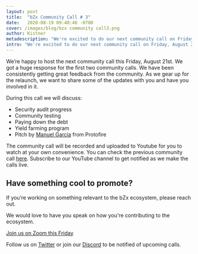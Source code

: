 ```yaml
---
layout: post
title:  "bZx Community Call # 3"
date:   2020-08-19 09:40:46 -0700
cover: /images/blog/bzx community call3.png
author: Kistner
metadescription: "We're excited to do our next community call on Friday, August 21st."
intro: "We're excited to do our next community call on Friday, August 21st."
---
```


We’re happy to host the next community call this Friday, August 21st. We got a huge response for the first two community calls. We have been consistently getting great feedback from the community. As we gear up for the relaunch, we want to share some of the updates with you and have you involved in it.

During this call we will discuss:

- Security audit progress
- Community testing
- Paying down the debt
- Yield farming program
- Pitch by [Manuel Garcia](https://www.linkedin.com/in/mgarciap/) from Protofire


The community call will be recorded and uploaded to Youtube for you to watch at your own convenience. You can check the previous community call [here](https://youtu.be/a3P6_NGqPYY). Subscribe to our YouTube channel to get notified as we make the calls live.



## Have something cool to promote?

If you’re working on something relevant to the bZx ecosystem, please reach out.

We would love to have you speak on how you're contributing to the ecosystem.

[Join us on Zoom this Friday]()

Follow us on [Twitter](https://twitter.com/bzxHQ) or join our [Discord](https://bzx.network/discord) to be notified of upcoming calls.
